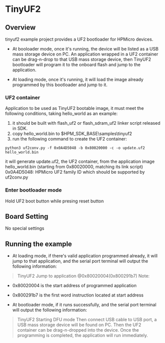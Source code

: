 # TinyUF2
## Overview

tinyuf2 example project provides a UF2 bootloader for HPMicro devices.

* At booloader mode, once it's running, the device will be listed as a USB mass storage device on PC.
An application wrapped in a UF2 container can be drag-n-drop to that USB mass storage device,
then TinyUF2 bootloader will program it to the onboard flash and jump to the application.

* At loading mode, once it's running, it will load the image already programmed by this bootloader and jump to it.

### UF2 container
Application to be used as TinyUF2 bootable image, it must meet the following conditions, taking hello_world as an example:
1. it should be built with flash_uf2 or flash_sdram_uf2 linker script released in SDK.
1. copy hello_world.bin to $HPM_SDK_BASE\samples\tinyuf2
1. run the following command to create the UF2 container:

``` shell
python3 uf2conv.py -f 0x0A4D5048 -b 0x80020000 -c -o update.uf2 hello_world.bin
```
it will generate update.uf2, the UF2 container, from the application image hello_world.bin (starting from 0x80020000, matching its link script)
0x0A4D5048: HPMicro UF2 family ID which should be supported by uf2conv.py

### Enter bootloader mode
Hold UF2 boot button while presing reset button

## Board Setting

No special settings

## Running the example
* At loading mode, if there's valid application programmed already, it will jump to that application, and the serial port terminal will output the following information:
> TinyUF2
> Jump to application @0x80020004(0x800291b7)
Note:
* 0x80020004 is the start address of programmed application
* 0x800291b7 is the first word instruction located at start address

* At bootloader mode, if it runs successfully, and the serial port terminal will output the following information:
> TinyUF2
> Starting DFU mode
Then connect USB cable to USB port, a USB mass storage device will be found on PC. Then the UF2 container can be drag-n-dropped into the device.
Once the programming is completed, the application will run immediately.
